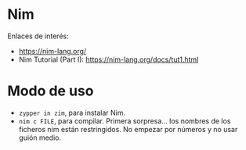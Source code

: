 
# Nim

Enlaces de interés:
* https://nim-lang.org/
* Nim Tutorial (Part I): https://nim-lang.org/docs/tut1.html

# Modo de uso

* `zypper in zim`, para instalar Nim.
* `nim c FILE`, para compilar. Primera sorpresa... los nombres de los ficheros nim están restringidos. No empezar por números y no usar guión medio.
